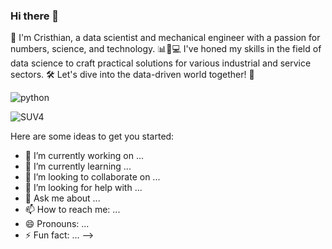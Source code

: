 ### Hi there 👋
👋 I'm Cristhian, a data scientist and mechanical engineer with a passion for numbers, science, and technology. 📊🔬💻 I've honed my skills in the field of data science to craft practical solutions for various industrial and service sectors. 🛠️ Let's dive into the data-driven world together! 🚀

![python](https://github.com/ctorres2747/ctorres2747/assets/132381850/b3456148-9c16-4e35-bf3b-d5c92bb1ee2a)

![SUV4](https://github.com/ctorres2747/ctorres2747/assets/132381850/4fc78494-7067-47b5-aa6f-f45c9d7f57d0)

Here are some ideas to get you started:

- 🔭 I’m currently working on  ...
- 🌱 I’m currently learning ...
- 👯 I’m looking to collaborate on ...
- 🤔 I’m looking for help with ...
- 💬 Ask me about ...
- 📫 How to reach me: ...
- 😄 Pronouns: ...
- ⚡ Fun fact: ...
-->
